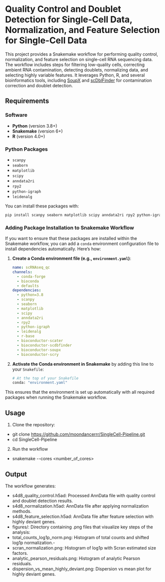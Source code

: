 # Quality Control and Doublet Detection for Single-Cell Data, Normalization, and Feature Selection for Single-Cell Data

This project provides a Snakemake workflow for performing quality control, normalization, and feature selection on single-cell RNA sequencing data. The workflow includes steps for filtering low-quality cells, correcting ambient RNA contamination, detecting doublets, normalizing data, and selecting highly variable features. It leverages Python, R, and several bioinformatics tools, including [SoupX](https://github.com/constantAmateur/SoupX) and [scDblFinder](https://github.com/plger/scDblFinder) for contamination correction and doublet detection.

## Requirements

### Software

- **Python** (version 3.8+)
- **Snakemake** (version 6+)
- **R** (version 4.0+)

### Python Packages
- `scanpy`
- `seaborn`
- `matplotlib`
- `scipy`
- `anndata2ri`
- `rpy2`
- `python-igraph`
- `leidenalg`

You can install these packages with:
```bash
pip install scanpy seaborn matplotlib scipy anndata2ri rpy2 python-igraph leidenalg
```

### Adding Package Installation to Snakemake Workflow

If you want to ensure that these packages are installed within the Snakemake workflow, you can add a `conda` environment configuration file to install dependencies automatically. Here’s how:

1. **Create a Conda environment file (e.g., `environment.yaml`)**:

    ```yaml
    name: scRNAseq_qc
    channels:
      - conda-forge
      - bioconda
      - defaults
    dependencies:
      - python=3.8
      - scanpy
      - seaborn
      - matplotlib
      - scipy
      - anndata2ri
      - rpy2
      - python-igraph
      - leidenalg
      - r-base
      - bioconductor-scater
      - bioconductor-scdbfinder
      - bioconductor-soupx
      - bioconductor-scry
    ```

2. **Activate the Conda environment in Snakemake** by adding this line to your `Snakefile`:

    ```python
    # At the top of your Snakefile
    conda: "environment.yaml"
    ```

This ensures that the environment is set up automatically with all required packages when running the Snakemake workflow.

## Usage

1. Clone the repository:

- git clone https://github.com/moondancerrr/SingleCell-Pipeline.git
- cd SingleCell-Pipeline

2. Run the workflow

- snakemake --cores <number_of_cores>

## Output

The workflow generates:

- s4d8_quality_control.h5ad: Processed AnnData file with quality control and doublet detection results.
- s4d8_normalization.h5ad: AnnData file after applying normalization methods.
- s4d8_feature_selection.h5ad: AnnData file after feature selection with highly deviant genes.
- figures/: Directory containing .png files that visualize key steps of the analysis:
- total_counts_log1p_norm.png: Histogram of total counts and shifted log1p normalization.- 
- scran_normalization.png: Histogram of log1p with Scran estimated size factors.
- analytic_pearson_residuals.png: Histogram of analytic Pearson residuals.
- dispersion_vs_mean_highly_deviant.png: Dispersion vs mean plot for highly deviant genes.
